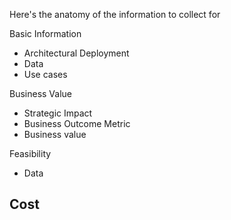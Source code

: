 
Here's the anatomy of the information to collect for 



Basic Information 
- Architectural Deployment 
- Data 
- Use cases 

Business Value 
- Strategic Impact
- Business Outcome Metric
- Business value

Feasibility 
- Data 


Cost 
- 